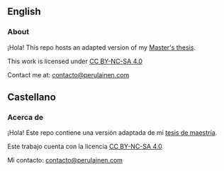 ## English
### About
¡Hola! This repo hosts an adapted version of my [Master's thesis](https://trepo.tuni.fi/handle/10024/161666). 

This work is licensed under [CC BY-NC-SA 4.0](https://creativecommons.org/licenses/by-nc-sa/4.0/?ref=chooser-v1)

Contact me at: contacto@perulainen.com

## Castellano
### Acerca de 
¡Hola! Este repo contiene una versión adaptada de mi [tesis de maestría](https://trepo.tuni.fi/handle/10024/161666).

Este trabajo cuenta con la licencia [CC BY-NC-SA 4.0](https://creativecommons.org/licenses/by-nc-sa/4.0/?ref=chooser-v1)

Mi contacto: contacto@perulainen.com